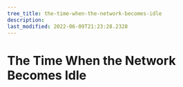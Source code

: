 ```yaml
---
tree_title: the-time-when-the-network-becomes-idle
description: 
last_modified: 2022-06-09T21:23:28.2328
---
```


# The Time When the Network Becomes Idle

